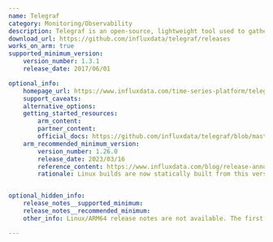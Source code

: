 ```yaml
---
name: Telegraf
category: Monitoring/Observability
description: Telegraf is an open-source, lightweight tool used to gather, process, and transmit metrics and event data from multiple sources.
download_url: https://github.com/influxdata/telegraf/releases
works_on_arm: true
supported_minimum_version:
    version_number: 1.3.1
    release_date: 2017/06/01

optional_info:
    homepage_url: https://www.influxdata.com/time-series-platform/telegraf/
    support_caveats:
    alternative_options:
    getting_started_resources:
        arm_content:
        partner_content:
        official_docs: https://github.com/influxdata/telegraf/blob/master/docs/INSTALL_GUIDE.md
    arm_recommended_minimum_version:
        version_number: 1.26.0
        release_date: 2023/03/16
        reference_content: https://www.influxdata.com/blog/release-announcement-telegraf-oss-1-26-0/
        rationale: Linux builds are now statically built from this version.


optional_hidden_info:
    release_notes__supported_minimum:
    release_notes__recommended_minimum:
    other_info: Linux/ARM64 release notes are not available. The first Linux/ARM64 tar is available in version [v1.3.1](https://github.com/influxdata/telegraf/releases/tag/1.3.1).

---
```

